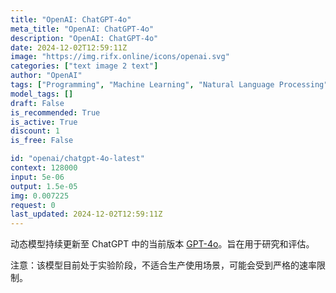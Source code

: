 ```yaml
---
title: "OpenAI: ChatGPT-4o"
meta_title: "OpenAI: ChatGPT-4o"
description: "OpenAI: ChatGPT-4o"
date: 2024-12-02T12:59:11Z
image: "https://img.rifx.online/icons/openai.svg"
categories: ["text image 2 text"]
author: "OpenAI"
tags: ["Programming", "Machine Learning", "Natural Language Processing", "Chatbots", "Generative AI"]
model_tags: []
draft: False
is_recommended: True
is_active: True
discount: 1
is_free: False

id: "openai/chatgpt-4o-latest"
context: 128000
input: 5e-06
output: 1.5e-05
img: 0.007225
request: 0
last_updated: 2024-12-02T12:59:11Z
---
```


动态模型持续更新至 ChatGPT 中的当前版本 [GPT-4o](/openai/gpt-4o)。旨在用于研究和评估。

注意：该模型目前处于实验阶段，不适合生产使用场景，可能会受到严格的速率限制。

